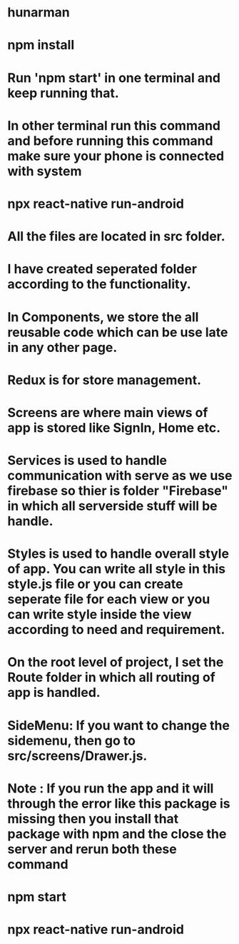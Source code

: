 # hunarman

# npm install
# Run 'npm start' in one terminal and keep running that.
# In other terminal run this command and before running this command make sure your phone is connected with system
# npx react-native run-android



# All the files are located in src folder.
# I have created seperated folder according to the functionality.
# In Components, we store the all reusable code which can be use late in any other page.
# Redux is for store management.
# Screens are where main views of app is stored like SignIn, Home etc.
# Services is used to handle communication with serve as we use firebase so thier is folder "Firebase" in which all serverside stuff will be handle.
# Styles is used to handle overall style of app. You can write all style in this style.js file or you can create seperate file for each view or you can write style inside the view according to need and requirement.

# On the root level of project, I set the Route folder in which all routing of app is handled.

# SideMenu: If you want to change the sidemenu, then go to src/screens/Drawer.js.


# Note : If you run the app and it will through the error like this package is missing then you install that package with npm and the close the server and rerun both these command
# npm start
# npx react-native run-android
